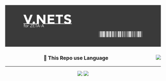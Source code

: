 <!--
COLOR

pinkA : #FF5D5D
pinkB : #FF7777
 -->
<div align="center">
  <img src="Img/mainImg.png" style="width:100vw; height:auto"/>
  <div>
  <img align="right" src="http://mazassumnida.wtf/api/v2/generate_badge?boj=zeta_a" style="margin-left:30px"/>

### 🎺 This Repo use Language

---

  <div>
    <a href="https://www.java.com/" style="text-decoration: none;">
      <img src="https://img.shields.io/badge/Java-F80000?style=flat-square&logo=Oracle&logoColor=white">
    </a>
    <a href="https://www.python.org/" style="text-decoration: none;">
      <img src="https://img.shields.io/badge/Python-3776AB?style=flat-square&logo=Python&logoColor=white">
    </a>
  </div>
  <br />
</div>